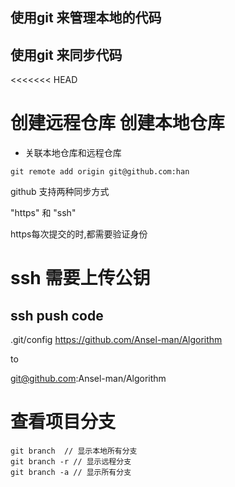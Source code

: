 

## 使用git 来管理本地的代码
## 使用git 来同步代码

<<<<<<< HEAD

# 创建远程仓库 创建本地仓库
- 关联本地仓库和远程仓库
```commandline
git remote add origin git@github.com:han
```

github 支持两种同步方式

 "https" 和 "ssh"
 
https每次提交的时,都需要验证身份

ssh 需要上传公钥
=======
## ssh push code 

.git/config https://github.com/Ansel-man/Algorithm

to 

git@github.com:Ansel-man/Algorithm

# 查看项目分支

```commandline
git branch  // 显示本地所有分支
git branch -r // 显示远程分支
git branch -a // 显示所有分支
```
